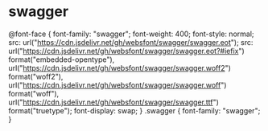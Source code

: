 # swagger

@font-face {
    font-family: "swagger";
    font-weight: 400;
    font-style: normal;
    src: url("https://cdn.jsdelivr.net/gh/websfont/swagger/swagger.eot");
    src: url("https://cdn.jsdelivr.net/gh/websfont/swagger/swagger.eot?#iefix") format("embedded-opentype"),
         url("https://cdn.jsdelivr.net/gh/websfont/swagger/swagger.woff2") format("woff2"),
         url("https://cdn.jsdelivr.net/gh/websfont/swagger/swagger.woff") format("woff"),
         url("https://cdn.jsdelivr.net/gh/websfont/swagger/swagger.ttf") format("truetype");
    font-display: swap;
} 
.swagger {
    font-family: "swagger";
}
